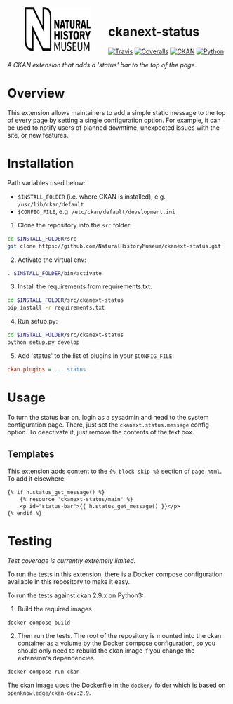 <img src=".github/nhm-logo.svg" align="left" width="150px" height="100px" hspace="40"/>

# ckanext-status

[![Travis](https://img.shields.io/travis/NaturalHistoryMuseum/ckanext-status/master.svg?style=flat-square)](https://travis-ci.org/NaturalHistoryMuseum/ckanext-status)
[![Coveralls](https://img.shields.io/coveralls/github/NaturalHistoryMuseum/ckanext-status/master.svg?style=flat-square)](https://coveralls.io/github/NaturalHistoryMuseum/ckanext-status)
[![CKAN](https://img.shields.io/badge/ckan-2.9.1-orange.svg?style=flat-square)](https://github.com/ckan/ckan)
[![Python](https://img.shields.io/badge/python-3.6%20%7C%203.7%20%7C%203.8-blue.svg?style=flat-square)](https://www.python.org/)

_A CKAN extension that adds a 'status' bar to the top of the page._


# Overview

This extension allows maintainers to add a simple static message to the top of every page by setting
a single configuration option.
For example, it can be used to notify users of planned downtime, unexpected issues with the site, or
new features.


# Installation

Path variables used below:
- `$INSTALL_FOLDER` (i.e. where CKAN is installed), e.g. `/usr/lib/ckan/default`
- `$CONFIG_FILE`, e.g. `/etc/ckan/default/development.ini`

1. Clone the repository into the `src` folder:

  ```bash
  cd $INSTALL_FOLDER/src
  git clone https://github.com/NaturalHistoryMuseum/ckanext-status.git
  ```

2. Activate the virtual env:

  ```bash
  . $INSTALL_FOLDER/bin/activate
  ```

3. Install the requirements from requirements.txt:

  ```bash
  cd $INSTALL_FOLDER/src/ckanext-status
  pip install -r requirements.txt
  ```

4. Run setup.py:

  ```bash
  cd $INSTALL_FOLDER/src/ckanext-status
  python setup.py develop
  ```

5. Add 'status' to the list of plugins in your `$CONFIG_FILE`:

  ```ini
  ckan.plugins = ... status
  ```


# Usage

To turn the status bar on, login as a sysadmin and head to the system configuration page.
There, just set the `ckanext.status.message` config option.
To deactivate it, just remove the contents of the text box.


## Templates

This extension adds content to the `{% block skip %}` section of `page.html`. To add it elsewhere:

```html+jinja
{% if h.status_get_message() %}
    {% resource 'ckanext-status/main' %}
    <p id="status-bar">{{ h.status_get_message() }}</p>
{% endif %}
```


# Testing
_Test coverage is currently extremely limited._

To run the tests in this extension, there is a Docker compose configuration available in this
repository to make it easy.

To run the tests against ckan 2.9.x on Python3:

1. Build the required images
```bash
docker-compose build
```

2. Then run the tests.
   The root of the repository is mounted into the ckan container as a volume by the Docker compose
   configuration, so you should only need to rebuild the ckan image if you change the extension's
   dependencies.
```bash
docker-compose run ckan
```

The ckan image uses the Dockerfile in the `docker/` folder which is based on `openknowledge/ckan-dev:2.9`.
